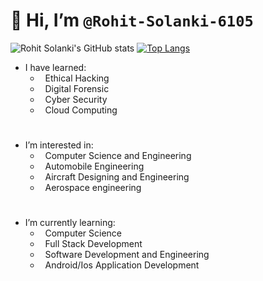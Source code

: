 # 👋 Hi, I’m `@Rohit-Solanki-6105`
<!-- https://github.com/anuraghazra/github-readme-stats -->
![Rohit Solanki's GitHub stats](https://github-readme-stats.vercel.app/api?username=Rohit-Solanki-6105&show_icons=true)
[![Top Langs](https://github-readme-stats.vercel.app/api/top-langs/?username=Rohit-Solanki-6105&hide_progress=true)](https://github.com/anuraghazra/github-readme-stats)

- I have learned:
   - &nbsp; Ethical Hacking
   - &nbsp; Digital Forensic
   - &nbsp; Cyber Security
   - &nbsp; Cloud Computing

#

-  I’m interested in: 
   - &nbsp; Computer Science and Engineering 
   - &nbsp; Automobile Engineering
   - &nbsp; Aircraft Designing and Engineering 
   - &nbsp; Aerospace engineering 
     
#
-  I’m currently learning:
   - &nbsp; Computer Science
   - &nbsp; Full Stack Development
   - &nbsp; Software Development and Engineering
   - &nbsp; Android/Ios Application Development


<!---
Rohit-Solanki-6105/Rohit-Solanki-6105 is a ✨ special ✨ repository because its `README.md` (this file) appears on your GitHub profile.
You can click the Preview link to take a look at your changes.
--->
